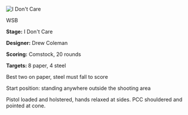 ![I Don't Care](https://github.com/bagellord/USPSA-Stages/blob/master/16-20%20rounds/Triple%20Kill%20-%2016%20rounds%20-%20Comstock/Triple%20Kill.png)

WSB

<b>Stage:</b> I Don't Care

<b>Designer:</b> Drew Coleman

<b>Scoring:</b> Comstock, 20 rounds

<b>Targets: </b>8 paper, 4 steel

Best two on paper, steel must fall to score

Start position: standing anywhere outside the shooting area

Pistol loaded and holstered, hands relaxed at sides. PCC shouldered and pointed at cone.
